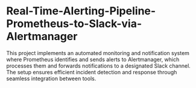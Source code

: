 # Real-Time-Alerting-Pipeline-Prometheus-to-Slack-via-Alertmanager

This project implements an automated monitoring and notification system where Prometheus identifies and sends alerts to Alertmanager, which processes them and forwards notifications to a designated Slack channel. The setup ensures efficient incident detection and response through seamless integration between tools.
